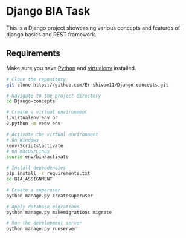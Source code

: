 # Django BIA Task

This is a Django project showcasing various concepts and features of django basics and REST framework.

## Requirements

Make sure you have [Python](https://www.python.org/downloads/) and [virtualenv](https://pypi.org/project/virtualenv/) installed.

```bash
# Clone the repository
git clone https://github.com/Er-shivam11/Django-concepts.git

# Navigate to the project directory
cd Django-concepts

# Create a virtual environment
1.virtualenv env or
2.python -m venv env

# Activate the virtual environment
# On Windows
\env\Scripts\activate
# On macOS/Linux
source env/bin/activate

# Install dependencies
pip install -r requirements.txt
cd BIA_ASSIGNMENT

# Create a superuser
python manage.py createsuperuser

# Apply database migrations
python manage.py makemigrations migrate

# Run the development server
python manage.py runserver

